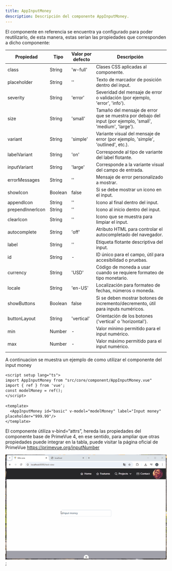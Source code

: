 ```yaml
---
title: AppInputMoney
description: Descripción del componente AppInputMoney.
---
```


El componente en referencia se encuentra ya configurado para poder reutilizarlo, de esta manera, estas serían las propiedades que corresponden a dicho componente:

| Propiedad        | Tipo    | Valor por defecto | Descripción                                                                                                |
| ---------------- | ------- | ----------------- | ---------------------------------------------------------------------------------------------------------- |
| class            | String  | 'w-full'          | Clases CSS aplicadas al componente.                                                                        |
| placeholder      | String  | ''                | Texto de marcador de posición dentro del input.                                                            |
| severity         | String  | 'error'           | Severidad del mensaje de error o validación (por ejemplo, 'error', 'info').                                |
| size             | String  | 'small'           | Tamaño del mensaje de error que se muestra por debajo del input (por ejemplo, 'small', 'medium', 'large'). |
| variant          | String  | 'simple'          | Variante visual del mensaje de error (por ejemplo, 'simple', 'outlined', etc.).                            |
| labelVariant     | String  | 'on'              | Corresponde al tipo de variante del label flotante.                                                        |
| inputVariant     | String  | 'large'           | Corresponde a la variante visual del campo de entrada.                                                     |
| errorMessages    | String  | ''                | Mensaje de error personalizado a mostrar.                                                                  |
| showIcon         | Boolean | false             | Si se debe mostrar un icono en el input.                                                                   |
| appendIcon       | String  | ''                | Icono al final dentro del input.                                                                           |
| prependInnerIcon | String  | ''                | Icono al inicio dentro del input.                                                                          |
| clearIcon        | String  | ''                | Icono que se muestra para limpiar el input.                                                                |
| autocomplete     | String  | 'off'             | Atributo HTML para controlar el autocompletado del navegador.                                              |
| label            | String  | ''                | Etiqueta flotante descriptiva del input.                                                                   |
| id               | String  | -                 | ID único para el campo, útil para accesibilidad o pruebas.                                                 |etc.                                       |
| currency         | String  | 'USD'             | Código de moneda a usar cuando se requiere formateo de tipo monetario.                                     |
| locale           | String  | 'en-US'           | Localización para formateo de fechas, números o moneda.                                                    |
| showButtons      | Boolean | false             | Si se deben mostrar botones de incremento/decremento, útil para inputs numéricos.                          |
| buttonLayout     | String  | 'vertical'        | Orientación de los botones ('vertical' o 'horizontal').                                                    |
| min              | Number  | -                 | Valor mínimo permitido para el input numérico.                                                             |
| max              | Number  | -                 | Valor máximo permitido para el input numérico.                                                             |
|  |

A continuacion se muestra un ejemplo de como utilizar el componente del input money

```
<script setup lang="ts">
import AppInputMoney from "src/core/component/AppInputMoney.vue"
import { ref } from 'vue';
const modelMoney = ref();
</script>

<template>
  <AppInputMoney id="basic" v-model="modelMoney" label="Input money" placeholder="999.99"/>
</template>

```

El componente útiliza v-bind=“attrs”, hereda las propiedades del componente base de PrimeVue 4, en ese sentido, para ampliar que otras propiedades puede integrar en la tabla, puede visitar la página oficial de PrimeVue https://primevue.org/inputNumber

![AppInputMoney](../../../assets/AppInputMoney.gif);
